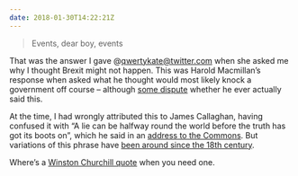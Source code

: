 ```yaml
---
date: 2018-01-30T14:22:21Z
---
```


> Events, dear boy, events

That was the answer I gave @qwertykate@twitter.com when she asked me why I thought Brexit might not happen. This was Harold Macmillan’s response when asked what he thought would most likely knock a government off course – although [some dispute](https://www.telegraph.co.uk/comment/personal-view/3577416/As-Macmillan-never-said-thats-enough-quotations.html) whether he ever actually said this.

At the time, I had wrongly attributed this to James Callaghan, having confused it with “A lie can be halfway round the world before the truth has got its boots on”, which he said in an [address to the Commons](https://hansard.parliament.uk/Commons/1976-11-01/debates/1673a984-ba05-45b0-9d22-0e2a88d50cd1/ConductOfMembers#contribution-561867f0-96ff-4176-8901-ae14500650c9). But variations of this phrase have [been around since the 18th century](https://quoteinvestigator.com/2014/07/13/truth/).

Where’s a [Winston Churchill quote](https://winstonchurchill.org/resources/quotes/quotes-falsely-attributed/) when you need one.
